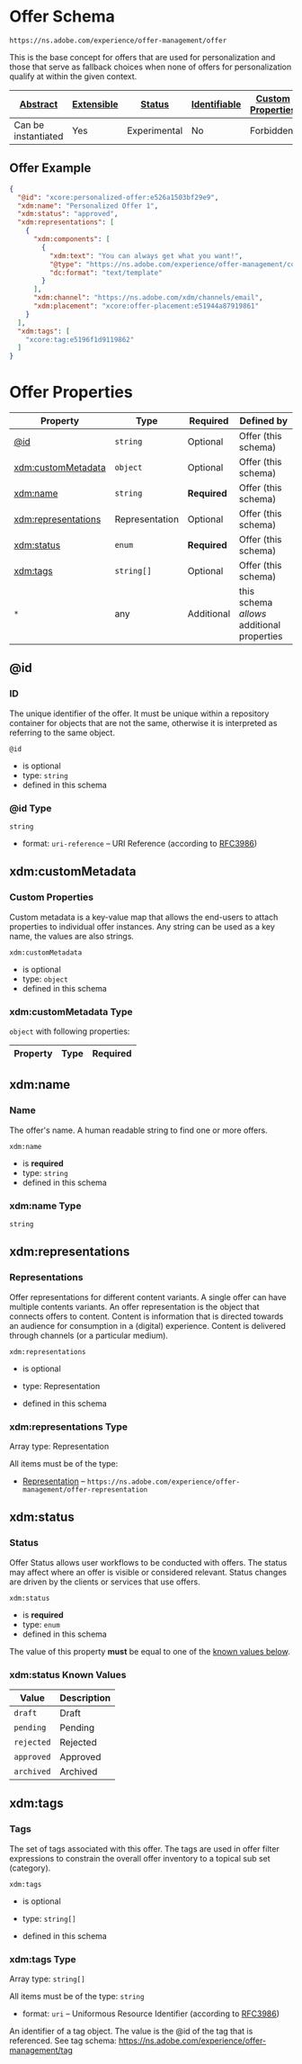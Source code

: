 
# Offer Schema

```
https://ns.adobe.com/experience/offer-management/offer
```

This is the base concept for offers that are used for personalization and those that serve as fallback choices when none of offers for personalization qualify at within the given context.

| [Abstract](../../../../abstract.md) | [Extensible](../../../../extensions.md) | [Status](../../../../status.md) | [Identifiable](../../../../id.md) | [Custom Properties](../../../../extensions.md) | [Additional Properties](../../../../extensions.md) | Defined In |
|-------------------------------------|-----------------------------------------|---------------------------------|-----------------------------------|------------------------------------------------|----------------------------------------------------|------------|
| Can be instantiated | Yes | Experimental | No | Forbidden | Permitted | [adobe/experience/offer-management/offer.schema.json](adobe/experience/offer-management/offer.schema.json) |

## Offer Example
```json
{
  "@id": "xcore:personalized-offer:e526a1503bf29e9",
  "xdm:name": "Personalized Offer 1",
  "xdm:status": "approved",
  "xdm:representations": [
    {
      "xdm:components": [
        {
          "xdm:text": "You can always get what you want!",
          "@type": "https://ns.adobe.com/experience/offer-management/content-component-text",
          "dc:format": "text/template"
        }
      ],
      "xdm:channel": "https://ns.adobe.com/xdm/channels/email",
      "xdm:placement": "xcore:offer-placement:e51944a87919861"
    }
  ],
  "xdm:tags": [
    "xcore:tag:e5196f1d9119862"
  ]
}
```

# Offer Properties

| Property | Type | Required | Defined by |
|----------|------|----------|------------|
| [@id](#id) | `string` | Optional | Offer (this schema) |
| [xdm:customMetadata](#xdmcustommetadata) | `object` | Optional | Offer (this schema) |
| [xdm:name](#xdmname) | `string` | **Required** | Offer (this schema) |
| [xdm:representations](#xdmrepresentations) | Representation | Optional | Offer (this schema) |
| [xdm:status](#xdmstatus) | `enum` | **Required** | Offer (this schema) |
| [xdm:tags](#xdmtags) | `string[]` | Optional | Offer (this schema) |
| `*` | any | Additional | this schema *allows* additional properties |

## @id
### ID

The unique identifier of the offer. It must be unique within a repository container for objects that are not the same, otherwise it is interpreted as referring to the same object.

`@id`
* is optional
* type: `string`
* defined in this schema

### @id Type


`string`
* format: `uri-reference` – URI Reference (according to [RFC3986](https://tools.ietf.org/html/rfc3986))






## xdm:customMetadata
### Custom Properties

Custom metadata is a key-value map that allows the end-users to attach properties to individual offer instances. Any string can be used as a key name, the values are also strings.

`xdm:customMetadata`
* is optional
* type: `object`
* defined in this schema

### xdm:customMetadata Type


`object` with following properties:


| Property | Type | Required |
|----------|------|----------|






## xdm:name
### Name

The offer's name. A human readable string to find one or more offers.

`xdm:name`
* is **required**
* type: `string`
* defined in this schema

### xdm:name Type


`string`






## xdm:representations
### Representations

Offer representations for different content variants. A single offer can have multiple contents variants. An offer representation is the object that connects offers to content. Content is information that is directed towards an audience for consumption in a (digital) experience. Content is delivered through channels (or a particular medium). 

`xdm:representations`
* is optional
* type: Representation

* defined in this schema

### xdm:representations Type


Array type: Representation

All items must be of the type:
* [Representation](offer-representation.schema.md) – `https://ns.adobe.com/experience/offer-management/offer-representation`








## xdm:status
### Status

Offer Status allows user workflows to be conducted with offers. The status may affect where an offer is visible or considered relevant. Status changes are driven by the clients or services that use offers.

`xdm:status`
* is **required**
* type: `enum`
* defined in this schema

The value of this property **must** be equal to one of the [known values below](#xdmstatus-known-values).

### xdm:status Known Values
| Value | Description |
|-------|-------------|
| `draft` | Draft |
| `pending` | Pending |
| `rejected` | Rejected |
| `approved` | Approved |
| `archived` | Archived |




## xdm:tags
### Tags

The set of tags associated with this offer. The tags are used in offer filter expressions to constrain the overall offer inventory to a topical sub set (category).

`xdm:tags`
* is optional
* type: `string[]`

* defined in this schema

### xdm:tags Type


Array type: `string[]`

All items must be of the type:
`string`
* format: `uri` – Uniformous Resource Identifier (according to [RFC3986](http://tools.ietf.org/html/rfc3986))


  
An identifier of a tag object. The value is the @id of the tag that is referenced. See tag schema: https://ns.adobe.com/experience/offer-management/tag







